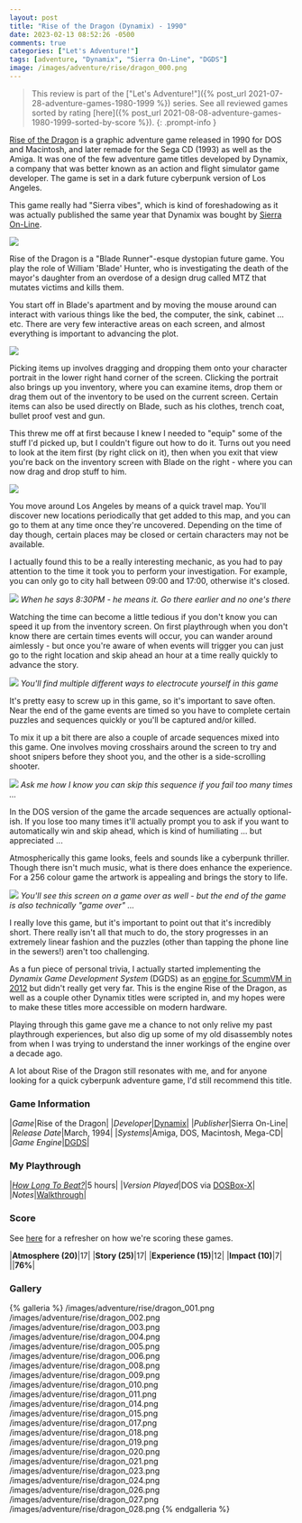 ```yaml
---
layout: post
title: "Rise of the Dragon (Dynamix) - 1990"
date: 2023-02-13 08:52:26 -0500
comments: true
categories: ["Let's Adventure!"]
tags: [adventure, "Dynamix", "Sierra On-Line", "DGDS"]
image: /images/adventure/rise/dragon_000.png
---
```

> This review is part of the ["Let's Adventure!"]({% post_url 2021-07-28-adventure-games-1980-1999 %}) series. See all reviewed games sorted by rating [here]({% post_url 2021-08-08-adventure-games-1980-1999-sorted-by-score %}).
{: .prompt-info }

[Rise of the Dragon](https://en.wikipedia.org/wiki/Rise_of_the_Dragon) is a graphic adventure game released in 1990 for DOS and Macintosh, and later remade for the Sega CD (1993) as well as the Amiga. It was one of the few adventure game titles developed by Dynamix, a company that was better known as an action and flight simulator game developer. The game is set in a dark future cyberpunk version of Los Angeles.

This game really had "Sierra vibes", which is kind of foreshadowing as it was actually published the same year that Dynamix was bought by [Sierra On-Line](https://en.wikipedia.org/wiki/Sierra_Entertainment).

![](/images/adventure/rise/dragon_007.png)

Rise of the Dragon is a "Blade Runner"-esque dystopian future game. You play the role of William 'Blade' Hunter, who is investigating the death of the mayor's daughter from an overdose of a design drug called MTZ that mutates victims and kills them.

You start off in Blade's apartment and by moving the mouse around can interact with various things like the bed, the computer, the sink, cabinet ... etc. There are very few interactive areas on each screen, and almost everything is important to advancing the plot.

![](/images/adventure/rise/dragon_012.png)

Picking items up involves dragging and dropping them onto your character portrait in the lower right hand corner of the screen. Clicking the portrait also brings up you inventory, where you can examine items, drop them or drag them out of the inventory to be used on the current screen. Certain items can also be used directly on Blade, such as his clothes, trench coat, bullet proof vest and gun.

This threw me off at first because I knew I needed to "equip" some of the stuff I'd picked up, but I couldn't figure out how to do it. Turns out you need to look at the item first (by right click on it), then when you exit that view you're back on the inventory screen with Blade on the right - where you can now drag and drop stuff to him.

![](/images/adventure/rise/dragon_013.png)

You move around Los Angeles by means of a quick travel map. You'll discover new locations periodically that get added to this map, and you can go to them at any time once they're uncovered. Depending on the time of day though, certain places may be closed or certain characters may not be available.

I actually found this to be a really interesting mechanic, as you had to pay attention to the time it took you to perform your investigation. For example, you can only go to city hall between 09:00 and 17:00, otherwise it's closed.

![](/images/adventure/rise/dragon_016.png)
_When he says 8:30PM - he means it. Go there earlier and no one's there_

Watching the time can become a little tedious if you don't know you can speed it up from the inventory screen. On first playthrough when you don't know there are certain times events will occur, you can wander around aimlessly - but once you're aware of when events will trigger you can just go to the right location and skip ahead an hour at a time really quickly to advance the story.

![](/images/adventure/rise/dragon_022.png)
_You'll find multiple different ways to electrocute yourself in this game_

It's pretty easy to screw up in this game, so it's important to save often. Near the end of the game events are timed so you have to complete certain puzzles and sequences quickly or you'll be captured and/or killed.

To mix it up a bit there are also a couple of arcade sequences mixed into this game. One involves moving crosshairs around the screen to try and shoot snipers before they shoot you, and the other is a side-scrolling shooter.

![](/images/adventure/rise/dragon_025.png)
_Ask me how I know you can skip this sequence if you fail too many times ..._

In the DOS version of the game the arcade sequences are actually optional-ish. If you lose too many times it'll actually prompt you to ask if you want to automatically win and skip ahead, which is kind of humiliating ... but appreciated ...

Atmospherically this game looks, feels and sounds like a cyberpunk thriller. Though there isn't much music, what is there does enhance the experience. For a 256 colour game the artwork is appealing and brings the story to life.

![](/images/adventure/rise/dragon_029.png)
_You'll see this screen on a game over as well - but the end of the game is also technically "game over" ..._

I really love this game, but it's important to point out that it's incredibly short. There really isn't all that much to do, the story progresses in an extremely linear fashion and the puzzles (other than tapping the phone line in the sewers!) aren't too challenging.

As a fun piece of personal trivia, I actually started implementing the _Dynamix Game Development System_ (DGDS) as an [engine for ScummVM in 2012](https://github.com/alexbevi/scummvm/commits/dgds) but didn't really get very far. This is the engine Rise of the Dragon, as well as a couple other Dynamix titles were scripted in, and my hopes were to make these titles more accessible on modern hardware.

Playing through this game gave me a chance to not only relive my past playthrough experiences, but also dig up some of my old disassembly notes from when I was trying to understand the inner workings of the engine over a decade ago.

A lot about Rise of the Dragon still resonates with me, and for anyone looking for a quick cyberpunk adventure game, I'd still recommend this title.

### Game Information

|*Game*|Rise of the Dragon|
|*Developer*|[Dynamix](https://en.wikipedia.org/wiki/Dynamix)|
|*Publisher*|Sierra On-Line|
|*Release Date*|March, 1994|
|*Systems*|Amiga, DOS, Macintosh, Mega-CD|
|*Game Engine*|[DGDS](https://wiki.scummvm.org/index.php/DGDS)|

### My Playthrough

|*[How Long To Beat?](https://howlongtobeat.com/game/7838)*|5 hours|
|*Version Played*|DOS via [DOSBox-X](https://dosbox-x.com/)|
|*Notes*|[Walkthrough](https://www.walkthroughking.com/text/riseofthedragon.aspx)|

### Score

See [here](https://www.alexbevi.com/blog/2021/07/28/adventure-games-1980-1999/#scoring) for a refresher on how we're scoring these games.

|**Atmosphere (20)**|17|
|**Story (25)**|17|
|**Experience (15)**|12|
|**Impact (10)**|7|
||**76%**|

### Gallery

{% galleria %}
/images/adventure/rise/dragon_001.png
/images/adventure/rise/dragon_002.png
/images/adventure/rise/dragon_003.png
/images/adventure/rise/dragon_004.png
/images/adventure/rise/dragon_005.png
/images/adventure/rise/dragon_006.png
/images/adventure/rise/dragon_008.png
/images/adventure/rise/dragon_009.png
/images/adventure/rise/dragon_010.png
/images/adventure/rise/dragon_011.png
/images/adventure/rise/dragon_014.png
/images/adventure/rise/dragon_015.png
/images/adventure/rise/dragon_017.png
/images/adventure/rise/dragon_018.png
/images/adventure/rise/dragon_019.png
/images/adventure/rise/dragon_020.png
/images/adventure/rise/dragon_021.png
/images/adventure/rise/dragon_023.png
/images/adventure/rise/dragon_024.png
/images/adventure/rise/dragon_026.png
/images/adventure/rise/dragon_027.png
/images/adventure/rise/dragon_028.png
{% endgalleria %}